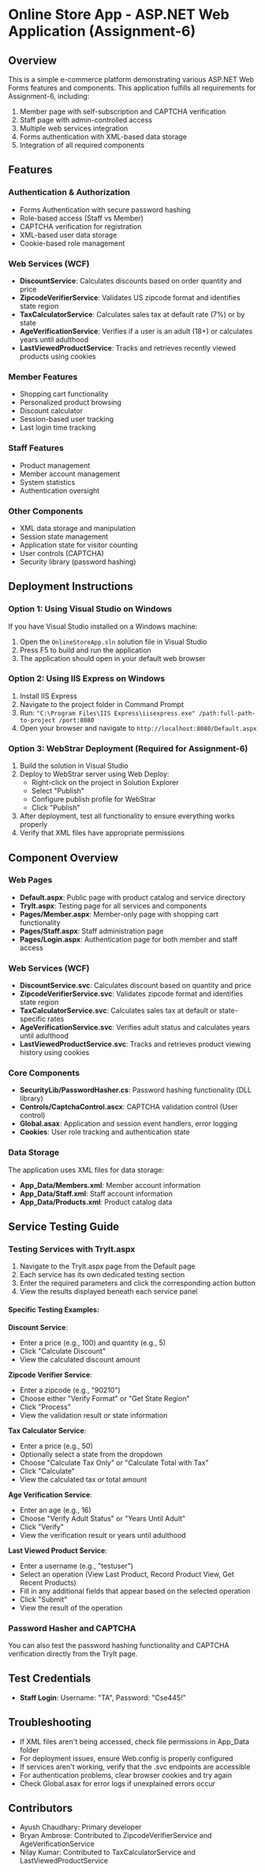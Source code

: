 # Online Store App - ASP.NET Web Application (Assignment-6)

## Overview
This is a simple e-commerce platform demonstrating various ASP.NET Web Forms features and components. This application fulfills all requirements for Assignment-6, including:

1. Member page with self-subscription and CAPTCHA verification
2. Staff page with admin-controlled access
3. Multiple web services integration
4. Forms authentication with XML-based data storage
5. Integration of all required components

## Features

### Authentication & Authorization
- Forms Authentication with secure password hashing
- Role-based access (Staff vs Member)
- CAPTCHA verification for registration
- XML-based user data storage
- Cookie-based role management

### Web Services (WCF)
- **DiscountService**: Calculates discounts based on order quantity and price
- **ZipcodeVerifierService**: Validates US zipcode format and identifies state region
- **TaxCalculatorService**: Calculates sales tax at default rate (7%) or by state
- **AgeVerificationService**: Verifies if a user is an adult (18+) or calculates years until adulthood
- **LastViewedProductService**: Tracks and retrieves recently viewed products using cookies

### Member Features
- Shopping cart functionality
- Personalized product browsing
- Discount calculator
- Session-based user tracking
- Last login time tracking

### Staff Features
- Product management
- Member account management
- System statistics
- Authentication oversight

### Other Components
- XML data storage and manipulation
- Session state management
- Application state for visitor counting
- User controls (CAPTCHA)
- Security library (password hashing)

## Deployment Instructions

### Option 1: Using Visual Studio on Windows
If you have Visual Studio installed on a Windows machine:
1. Open the `OnlineStoreApp.sln` solution file in Visual Studio
2. Press F5 to build and run the application
3. The application should open in your default web browser

### Option 2: Using IIS Express on Windows
1. Install IIS Express
2. Navigate to the project folder in Command Prompt
3. Run: `"C:\Program Files\IIS Express\iisexpress.exe" /path:full-path-to-project /port:8080`
4. Open your browser and navigate to `http://localhost:8080/Default.aspx`

### Option 3: WebStrar Deployment (Required for Assignment-6)
1. Build the solution in Visual Studio
2. Deploy to WebStrar server using Web Deploy:
   - Right-click on the project in Solution Explorer
   - Select "Publish"
   - Configure publish profile for WebStrar
   - Click "Publish"
3. After deployment, test all functionality to ensure everything works properly
4. Verify that XML files have appropriate permissions

## Component Overview

### Web Pages
- **Default.aspx**: Public page with product catalog and service directory
- **TryIt.aspx**: Testing page for all services and components
- **Pages/Member.aspx**: Member-only page with shopping cart functionality
- **Pages/Staff.aspx**: Staff administration page
- **Pages/Login.aspx**: Authentication page for both member and staff access

### Web Services (WCF)
- **DiscountService.svc**: Calculates discount based on quantity and price
- **ZipcodeVerifierService.svc**: Validates zipcode format and identifies state region
- **TaxCalculatorService.svc**: Calculates sales tax at default or state-specific rates
- **AgeVerificationService.svc**: Verifies adult status and calculates years until adulthood
- **LastViewedProductService.svc**: Tracks and retrieves product viewing history using cookies

### Core Components
- **SecurityLib/PasswordHasher.cs**: Password hashing functionality (DLL library)
- **Controls/CaptchaControl.ascx**: CAPTCHA validation control (User control)
- **Global.asax**: Application and session event handlers, error logging
- **Cookies**: User role tracking and authentication state

### Data Storage
The application uses XML files for data storage:
- **App_Data/Members.xml**: Member account information
- **App_Data/Staff.xml**: Staff account information
- **App_Data/Products.xml**: Product catalog data

## Service Testing Guide

### Testing Services with TryIt.aspx
1. Navigate to the TryIt.aspx page from the Default page
2. Each service has its own dedicated testing section
3. Enter the required parameters and click the corresponding action button
4. View the results displayed beneath each service panel

#### Specific Testing Examples:

**Discount Service**:
- Enter a price (e.g., 100) and quantity (e.g., 5)
- Click "Calculate Discount"
- View the calculated discount amount

**Zipcode Verifier Service**:
- Enter a zipcode (e.g., "90210")
- Choose either "Verify Format" or "Get State Region"
- Click "Process"
- View the validation result or state information

**Tax Calculator Service**:
- Enter a price (e.g., 50)
- Optionally select a state from the dropdown
- Choose "Calculate Tax Only" or "Calculate Total with Tax"
- Click "Calculate"
- View the calculated tax or total amount

**Age Verification Service**:
- Enter an age (e.g., 16)
- Choose "Verify Adult Status" or "Years Until Adult"
- Click "Verify"
- View the verification result or years until adulthood

**Last Viewed Product Service**:
- Enter a username (e.g., "testuser")
- Select an operation (View Last Product, Record Product View, Get Recent Products)
- Fill in any additional fields that appear based on the selected operation
- Click "Submit"
- View the result of the operation

### Password Hasher and CAPTCHA
You can also test the password hashing functionality and CAPTCHA verification directly from the TryIt page.

## Test Credentials
- **Staff Login**: Username: "TA", Password: "Cse445!"

## Troubleshooting
- If XML files aren't being accessed, check file permissions in App_Data folder
- For deployment issues, ensure Web.config is properly configured
- If services aren't working, verify that the .svc endpoints are accessible
- For authentication problems, clear browser cookies and try again
- Check Global.asax for error logs if unexplained errors occur

## Contributors
- Ayush Chaudhary: Primary developer
- Bryan Ambrose: Contributed to ZipcodeVerifierService and AgeVerificationService
- Nilay Kumar: Contributed to TaxCalculatorService and LastViewedProductService